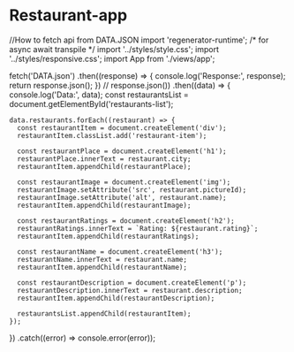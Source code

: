 # Restaurant-app

//How to fetch api from DATA.JSON
import 'regenerator-runtime'; /* for async await transpile */
import '../styles/style.css';
import '../styles/responsive.css';
import App from './views/app';

fetch('DATA.json')
  .then((response) => {
    console.log('Response:', response);
    return response.json();
  })
  // response.json())
  .then((data) => {
    console.log('Data:', data);
    const restaurantsList = document.getElementById('restaurants-list');

    data.restaurants.forEach((restaurant) => {
      const restaurantItem = document.createElement('div');
      restaurantItem.classList.add('restaurant-item');

      const restaurantPlace = document.createElement('h1');
      restaurantPlace.innerText = restaurant.city;
      restaurantItem.appendChild(restaurantPlace);

      const restaurantImage = document.createElement('img');
      restaurantImage.setAttribute('src', restaurant.pictureId);
      restaurantImage.setAttribute('alt', restaurant.name);
      restaurantItem.appendChild(restaurantImage);

      const restaurantRatings = document.createElement('h2');
      restaurantRatings.innerText = `Rating: ${restaurant.rating}`;
      restaurantItem.appendChild(restaurantRatings);

      const restaurantName = document.createElement('h3');
      restaurantName.innerText = restaurant.name;
      restaurantItem.appendChild(restaurantName);

      const restaurantDescription = document.createElement('p');
      restaurantDescription.innerText = restaurant.description;
      restaurantItem.appendChild(restaurantDescription);

      restaurantsList.appendChild(restaurantItem);
    });
  })
  .catch((error) => console.error(error));
